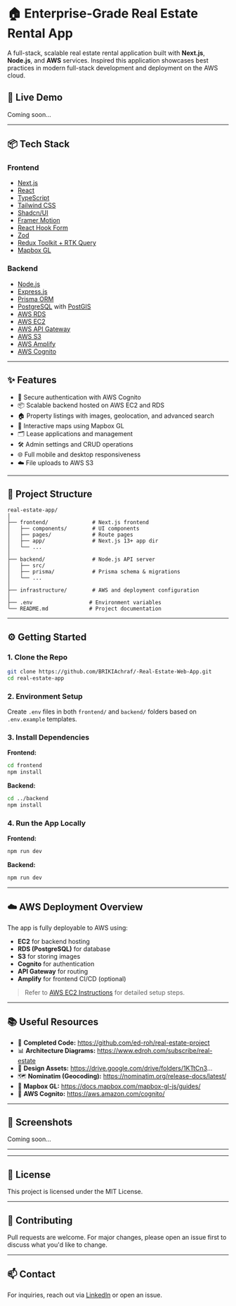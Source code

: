 # 🏠 Enterprise-Grade Real Estate Rental App

A full-stack, scalable real estate rental application built with **Next.js**, **Node.js**, and **AWS** services. Inspired this application showcases best practices in modern full-stack development and deployment on the AWS cloud.

## 🚀 Live Demo

Coming soon...

---

## 📦 Tech Stack

### Frontend

- [Next.js](https://nextjs.org/)
- [React](https://react.dev/)
- [TypeScript](https://www.typescriptlang.org/)
- [Tailwind CSS](https://tailwindcss.com/)
- [Shadcn/UI](https://ui.shadcn.com/)
- [Framer Motion](https://www.framer.com/motion/)
- [React Hook Form](https://react-hook-form.com/)
- [Zod](https://zod.dev/)
- [Redux Toolkit + RTK Query](https://redux-toolkit.js.org/)
- [Mapbox GL](https://docs.mapbox.com/mapbox-gl-js/guides/)

### Backend

- [Node.js](https://nodejs.org/)
- [Express.js](https://expressjs.com/)
- [Prisma ORM](https://www.prisma.io/)
- [PostgreSQL](https://www.postgresql.org/) with [PostGIS](https://postgis.net/)
- [AWS RDS](https://aws.amazon.com/rds/)
- [AWS EC2](https://aws.amazon.com/ec2/)
- [AWS API Gateway](https://aws.amazon.com/api-gateway/)
- [AWS S3](https://aws.amazon.com/s3/)
- [AWS Amplify](https://docs.amplify.aws/)
- [AWS Cognito](https://aws.amazon.com/cognito/)

---

## ✨ Features

- 🔐 Secure authentication with AWS Cognito
- 📦 Scalable backend hosted on AWS EC2 and RDS
- 🏠 Property listings with images, geolocation, and advanced search
- 📍 Interactive maps using Mapbox GL
- 🗂️ Lease applications and management
- 🛠️ Admin settings and CRUD operations
- 🌐 Full mobile and desktop responsiveness
- ☁️ File uploads to AWS S3

---

## 📁 Project Structure

```
real-estate-app/
│
├── frontend/              # Next.js frontend
│   ├── components/        # UI components
│   ├── pages/             # Route pages
│   ├── app/               # Next.js 13+ app dir
│   └── ...
│
├── backend/               # Node.js API server
│   ├── src/
│   ├── prisma/            # Prisma schema & migrations
│   └── ...
│
├── infrastructure/        # AWS and deployment configuration
│
├── .env                  # Environment variables
└── README.md             # Project documentation
```

---

## ⚙️ Getting Started

### 1. Clone the Repo

```bash
git clone https://github.com/BRIKIAchraf/-Real-Estate-Web-App.git
cd real-estate-app
```

### 2. Environment Setup

Create `.env` files in both `frontend/` and `backend/` folders based on `.env.example` templates.

### 3. Install Dependencies

**Frontend:**

```bash
cd frontend
npm install
```

**Backend:**

```bash
cd ../backend
npm install
```

### 4. Run the App Locally

**Frontend:**

```bash
npm run dev
```

**Backend:**

```bash
npm run dev
```

---

## ☁️ AWS Deployment Overview

The app is fully deployable to AWS using:

- **EC2** for backend hosting
- **RDS (PostgreSQL)** for database
- **S3** for storing images
- **Cognito** for authentication
- **API Gateway** for routing
- **Amplify** for frontend CI/CD (optional)

> Refer to [AWS EC2 Instructions](https://github.com/BRIKIAchraf/-Real-Estate-Web-App/blob/main/server/aws-ec2-instructions.md) for detailed setup steps.

---

## 📚 Useful Resources

- 📘 **Completed Code:** https://github.com/ed-roh/real-estate-project
- 📊 **Architecture Diagrams:** https://www.edroh.com/subscribe/real-estate
- 🎨 **Design Assets:** https://drive.google.com/drive/folders/1KTtCn3...
- 🗺️ **Nominatim (Geocoding):** https://nominatim.org/release-docs/latest/
- 🧭 **Mapbox GL:** https://docs.mapbox.com/mapbox-gl-js/guides/
- 🔐 **AWS Cognito:** https://aws.amazon.com/cognito/

---

## 📸 Screenshots

Coming soon...

---

---

## 📝 License

This project is licensed under the MIT License.

---

## 🤝 Contributing

Pull requests are welcome. For major changes, please open an issue first to discuss what you'd like to change.

---

## 📫 Contact

For inquiries, reach out via [LinkedIn](www.linkedin.com/in/achrafbriki) or open an issue.
